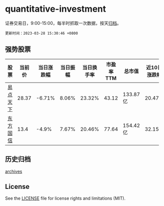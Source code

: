 # quantitative-investment

证券交易日，9:00-15:00，每半时抓取一次数据，按天[归档](archives)。

`更新时间：2023-03-28 15:30:46 +0800`

## 强势股票

|股票|当前价|当日涨跌幅|当日振幅|当日换手率|市盈率TTM|总市值|近10日涨跌幅|
|----|----|----|----|----|----|----|----|
|[易点天下](https://xueqiu.com/S/SZ301171)|28.37|-6.71%|8.06%|23.32%|43.12|133.87亿|20.47%|
|[东方国信](https://xueqiu.com/S/SZ300166)|13.4|-4.9%|7.67%|20.46%|77.64|154.42亿|32.15%|

## 历史归档

[archives](archives)

## License

See the [LICENSE](LICENSE) file for license rights and limitations (MIT).